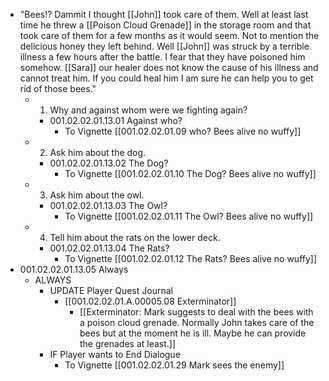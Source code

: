 - "Bees!? Dammit I thought [[John]] took care of them. Well at least last time he threw a [[Poison Cloud Grenade]] in the storage room and that took care of them for a few months as it would seem. Not to mention the delicious honey they left behind. Well [[John]] was struck by a terrible illness a few hours after the battle. I fear that they have poisoned him somehow. [[Sara]] our healer does not know the cause of his illness and cannot treat him. If you could heal him I am sure he can help you to get rid of those bees."
	- 1. Why and against whom were we fighting again?
		- 001.02.02.01.13.01 Against who?
			- To Vignette [[001.02.02.01.09  who? Bees alive no wuffy]]
	- 2. Ask him about the dog.
		- 001.02.02.01.13.02 The Dog?
			- To Vignette [[001.02.02.01.10 The Dog? Bees alive no wuffy]]
	- 3. Ask him about the owl.
		- 001.02.02.01.13.03 The Owl?
			- To Vignette [[001.02.02.01.11 The Owl? Bees alive no wuffy]]
	- 4. Tell him about the rats on the lower deck.
		- 001.02.02.01.13.04 The Rats?
			- To Vignette [[001.02.02.01.12 The Rats? Bees alive no wuffy]]
- 001.02.02.01.13.05 Always
	- ALWAYS
		- UPDATE Player Quest Journal
			- [[001.02.02.01.A.00005.08 Exterminator]]
				- [[Exterminator: Mark suggests to deal with the bees with a poison cloud grenade. Normally John takes care of the bees but at the moment he is ill. Maybe he can provide the grenades at least.]]
		- IF Player wants to End Dialogue
			- To Vignette [[001.02.02.01.29 Mark sees the enemy]]